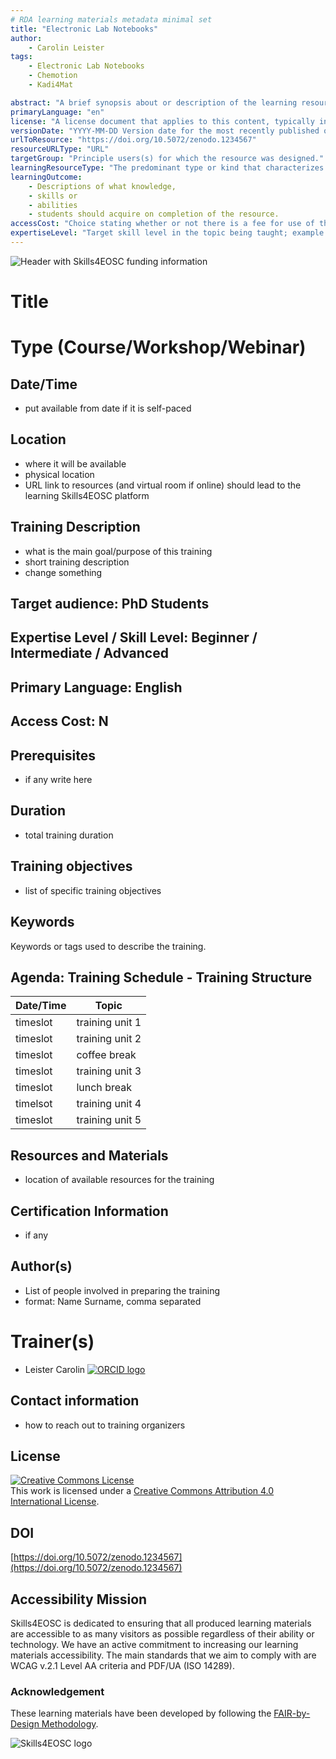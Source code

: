 ```yaml
---
# RDA learning materials metadata minimal set
title: "Electronic Lab Notebooks"
author: 
    - Carolin Leister
tags: 
    - Electronic Lab Notebooks
    - Chemotion 
    - Kadi4Mat

abstract: "A brief synopsis about or description of the learning resource."
primaryLanguage: "en"
license: "A license document that applies to this content, typically indicated by URL"
versionDate: "YYYY-MM-DD Version date for the most recently published or broadcast resource."
urlToResource: "https://doi.org/10.5072/zenodo.1234567"
resourceURLType: "URL"
targetGroup: "Principle users(s) for which the resource was designed."
learningResourceType: "The predominant type or kind that characterizes the learning resource."
learningOutcome: 
    - Descriptions of what knowledge, 
    - skills or 
    - abilities 
    - students should acquire on completion of the resource.
accessCost: "Choice stating whether or not there is a fee for use of the resource (CV = Y/N/Maybe with recommendation that further explanation of “Maybe” goes in the Description field"
expertiseLevel: "Target skill level in the topic being taught; example values include: beginner, intermediate, advanced"
---
```


![Header with Skills4EOSC funding information](./attachments/header.png)

# Title 
# Type (Course/Workshop/Webinar)

## Date/Time
- put available from date if it is self-paced

## Location
- where it will be available
- physical location
- URL link to resources (and virtual room if online) should lead to the learning Skills4EOSC platform

## Training Description
- what is the main goal/purpose of this training
- short training description
- change something

## Target audience: PhD Students

## Expertise Level / Skill Level: Beginner / Intermediate / Advanced

## Primary Language: English

## Access Cost: N

## Prerequisites
- if any write here

## Duration
- total training duration

## Training objectives
- list of specific training objectives

## Keywords
Keywords or tags used to describe the training.

## Agenda: Training Schedule - Training Structure
| Date/Time | Topic             |
|-----------|-------------------|
| timeslot  | training unit 1   |
| timeslot  | training unit 2   |
| timeslot  | coffee break      |
| timeslot  | training unit 3   |
| timeslot  | lunch break       |
| timelsot  | training unit 4   |
| timeslot  | training unit 5   |

## Resources and Materials
- location of available resources for the training

## Certification Information
- if any

## Author(s)
- List of people involved in preparing the training
- format: Name Surname, comma separated

# Trainer(s)
- Leister Carolin [![ORCID logo](./attachments/orcid_16x16.webp)](https://orcid.org/0000-0002-6940-0024)

## Contact information
- how to reach out to training organizers

## License
<a rel="license" href="http://creativecommons.org/licenses/by/4.0/"><img alt="Creative Commons License" style="border-width:0" src="https://i.creativecommons.org/l/by/4.0/88x31.png" /></a><br />This work is licensed under a <a rel="license" href="http://creativecommons.org/licenses/by/4.0/">Creative Commons Attribution 4.0 International License</a>.

## DOI
[https://doi.org/10.5072/zenodo.1234567](https://doi.org/10.5072/zenodo.1234567)

## Accessibility Mission
Skills4EOSC is dedicated to ensuring that all produced learning materials are accessible to as many visitors as possible regardless of their ability or technology. We have an active commitment to increasing our learning materials accessibility. The main standards that we aim to comply with are WCAG v.2.1 Level AA criteria and PDF/UA (ISO 14289).

### Acknowledgement

These learning materials have been developed by following the [FAIR-by-Design Methodology](https://doi.org/10.5281/zenodo.7875540).

![Skills4EOSC logo](./attachments/skills4eosc.png)